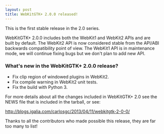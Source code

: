 ```yaml
---
layout: post
title: WebKitGTK+ 2.0.0 released!
---
```


This is the first stable release in the 2.0 series.

WebKitGTK+ 2.0.0 includes both the WebKit1 and WebKit2 APIs and are
built by default. The WebKit2 API is now considered stable from the
API/ABI backwards compatibility point of view. The WebKit1 API is in
maintenance mode, we will continue fixing bugs but we don't plan to add
new API.


### What's new in the WebKitGTK+ 2.0.0 release? ###

- Fix clip region of windowed plugins in WebKit2.
- Fix compile warning in WebKit2 unit tests.
- Fix the build with Python 3.

For more details about all the changes included in WebKitGTK+ 2.0 see
the NEWS file that is included in the tarball, or see:

<http://blogs.igalia.com/carlosgc/2013/04/11/webkitgtk-2-0-0/>

Thanks to all the contributors who made possible this release, they
are far too many to list!

